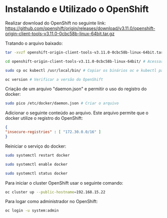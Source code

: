 # Instalando e Utilizado o OpenShift

Realizar download do OpenShift no seguinte link:
<https://github.com/openshift/origin/releases/download/v3.11.0/openshift-origin-client-tools-v3.11.0-0cbc58b-linux-64bit.tar.gz>

Tratando o arquivo baixado:

~~~bash
tar -xvzf openshift-origin-client-tools-v3.11.0-0cbc58b-linux-64bit.tar.gz # Descompactar

cd openshift-origin-client-tools-v3.11.0-0cbc58b-linux-64bit/ # Acessar o diretório

sudo cp oc kubectl /usr/local/bin/ # Copiar os binários oc e kubectl para o diretório /usr/local/bin/

oc version # Verificar a versão do OpenShift
~~~

Criação de um arquivo "daemon.json" e permitir o uso do registro do docker:

~~~bash
sudo pico /etc/docker/daemon.json # Criar o arquivo

~~~

Adicionar o seguinte conteúdo ao arquivo. Este arquivo permite que o docker utilize o registro do OpenShift:

~~~json
{
"insecure-registries" : [ "172.30.0.0/16" ]
}
~~~

Reiniciar o serviço do docker:

~~~bash
sudo systemctl restart docker

sudo systemctl enable docker

sudo systemctl status docker
~~~

Para iniciar o cluster OpenShift usar o seguinte comando:

~~~bash
oc cluster up --public-hostname=192.168.15.22
~~~

Para logar como administrador no OpenShift:

~~~bash
oc login -u system:admin
~~~